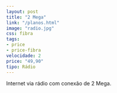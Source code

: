 ```yaml
---
layout: post
title: "2 Mega"
link: "/planos.html"
image: "radio.jpg"
css: fibra
tags:
- price
- price-fibra
velocidade: 2
price: "49,90"
tipo: Rádio
---
```


Internet via rádio com conexão de 2 Mega.